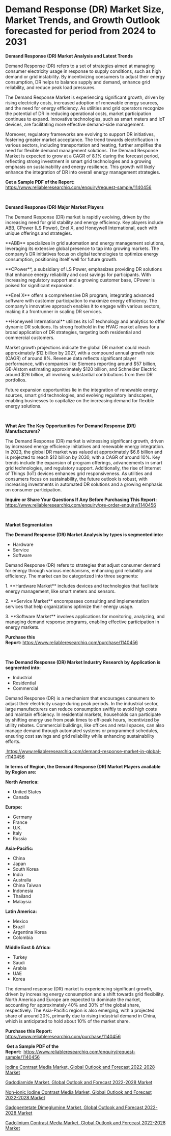 <p><h1>Demand Response (DR) Market Size, Market Trends, and Growth Outlook forecasted for period from 2024 to 2031</h1></p><p><strong>Demand Response (DR) Market Analysis and Latest Trends</strong></p>
<p><p>Demand Response (DR) refers to a set of strategies aimed at managing consumer electricity usage in response to supply conditions, such as high demand or grid instability. By incentivizing consumers to adjust their energy consumption, DR helps to balance supply and demand, enhance grid reliability, and reduce peak load pressures.</p><p>The Demand Response Market is experiencing significant growth, driven by rising electricity costs, increased adoption of renewable energy sources, and the need for energy efficiency. As utilities and grid operators recognize the potential of DR in reducing operational costs, market participation continues to expand. Innovative technologies, such as smart meters and IoT devices, are facilitating more effective demand-side management.</p><p>Moreover, regulatory frameworks are evolving to support DR initiatives, fostering greater market acceptance. The trend towards electrification in various sectors, including transportation and heating, further amplifies the need for flexible demand management solutions. The Demand Response Market is expected to grow at a CAGR of 8.1% during the forecast period, reflecting strong investment in smart grid technologies and a growing emphasis on sustainability and energy resilience. This growth will likely enhance the integration of DR into overall energy management strategies.</p></p>
<p><strong>Get a Sample PDF of the Report:&nbsp;</strong> <a href="https://www.reliableresearchiq.com/enquiry/request-sample/1140456?utm_campaign=1404&utm_medium=2&utm_source=Github&utm_content=ia&utm_term=14102024&utm_id=demand-response-dr">https://www.reliableresearchiq.com/enquiry/request-sample/1140456</a></p>
<p>&nbsp;</p>
<p><strong>Demand Response (DR) Major Market Players</strong></p>
<p><p>The Demand Response (DR) market is rapidly evolving, driven by the increasing need for grid stability and energy efficiency. Key players include ABB, CPower (LS Power), Enel X, and Honeywell International, each with unique offerings and strategies. </p><p>**ABB** specializes in grid automation and energy management solutions, leveraging its extensive global presence to tap into growing markets. The company’s DR initiatives focus on digital technologies to optimize energy consumption, positioning itself well for future growth.</p><p>**CPower**, a subsidiary of LS Power, emphasizes providing DR solutions that enhance energy reliability and cost savings for participants. With increasing regulatory support and a growing customer base, CPower is poised for significant expansion.</p><p>**Enel X** offers a comprehensive DR program, integrating advanced software with customer participation to maximize energy efficiency. The company’s innovative approach enables it to engage with various sectors, making it a frontrunner in scaling DR services.</p><p>**Honeywell International** utilizes its IoT technology and analytics to offer dynamic DR solutions. Its strong foothold in the HVAC market allows for a broad application of DR strategies, targeting both residential and commercial customers.</p><p>Market growth projections indicate the global DR market could reach approximately $12 billion by 2027, with a compound annual growth rate (CAGR) of around 8%. Revenue data reflects significant player performance, with companies like Siemens reporting around $57 billion, GE-Alstom estimating approximately $120 billion, and Schneider Electric around $26 billion, all involving substantial contributions from their DR portfolios.</p><p>Future expansion opportunities lie in the integration of renewable energy sources, smart grid technologies, and evolving regulatory landscapes, enabling businesses to capitalize on the increasing demand for flexible energy solutions.</p></p>
<p>&nbsp;</p>
<p><strong>What Are The Key Opportunities For Demand Response (DR) Manufacturers?</strong></p>
<p><p>The Demand Response (DR) market is witnessing significant growth, driven by increased energy efficiency initiatives and renewable energy integration. In 2023, the global DR market was valued at approximately $6.6 billion and is projected to reach $12 billion by 2030, with a CAGR of around 10%. Key trends include the expansion of program offerings, advancements in smart grid technologies, and regulatory support. Additionally, the rise of Internet of Things (IoT) devices enhances grid responsiveness. As utilities and consumers focus on sustainability, the future outlook is robust, with increasing investments in automated DR solutions and a growing emphasis on consumer participation.</p></p>
<p><strong>Inquire or Share Your Questions If Any Before Purchasing This Report:</strong> <a href="https://www.reliableresearchiq.com/enquiry/pre-order-enquiry/1140456?utm_campaign=1404&utm_medium=2&utm_source=Github&utm_content=ia&utm_term=14102024&utm_id=demand-response-dr">https://www.reliableresearchiq.com/enquiry/pre-order-enquiry/1140456</a></p>
<p>&nbsp;</p>
<p><strong>Market Segmentation</strong></p>
<p><strong>The Demand Response (DR) Market Analysis by types is segmented into:</strong></p>
<p><ul><li>Hardware</li><li>Service</li><li>Software</li></ul></p>
<p><p>Demand Response (DR) refers to strategies that adjust consumer demand for energy through various mechanisms, enhancing grid reliability and efficiency. The market can be categorized into three segments: </p><p>1. **Hardware Market** includes devices and technologies that facilitate energy management, like smart meters and sensors. </p><p>2. **Service Market** encompasses consulting and implementation services that help organizations optimize their energy usage. </p><p>3. **Software Market** involves applications for monitoring, analyzing, and managing demand response programs, enabling effective participation in energy markets.</p></p>
<p><strong>Purchase this Report:&nbsp;</strong><a href="https://www.reliableresearchiq.com/purchase/1140456?utm_campaign=1404&utm_medium=2&utm_source=Github&utm_content=ia&utm_term=14102024&utm_id=demand-response-dr">https://www.reliableresearchiq.com/purchase/1140456</a></p>
<p>&nbsp;</p>
<p><strong>The Demand Response (DR) Market Industry Research by Application is segmented into:</strong></p>
<p><ul><li>Industrial</li><li>Residential</li><li>Commercial</li></ul></p>
<p><p>Demand Response (DR) is a mechanism that encourages consumers to adjust their electricity usage during peak periods. In the industrial sector, large manufacturers can reduce consumption swiftly to avoid high costs and maintain efficiency. In residential markets, households can participate by shifting energy use from peak times to off-peak hours, incentivized by utility rebates. Commercial buildings, like offices and retail spaces, can also manage demand through automated systems or programmed schedules, ensuring cost savings and grid reliability while enhancing sustainability efforts.</p></p>
<p><a href="https://www.reliableresearchiq.com/demand-response-market-in-global-r1140456?utm_campaign=1404&utm_medium=2&utm_source=Github&utm_content=ia&utm_term=14102024&utm_id=demand-response-dr">&nbsp;https://www.reliableresearchiq.com/demand-response-market-in-global-r1140456</a></p>
<p><strong>In terms of Region, the Demand Response (DR) Market Players available by Region are:</strong></p>
<p>
    <p> <strong> North America: </strong>
        <ul>
            <li>United States</li>
            <li>Canada</li>
        </ul>
        </p> 
    <p> <strong> Europe: </strong>
        <ul>
            <li>Germany</li>
            <li>France</li>
            <li>U.K.</li>
            <li>Italy</li>
            <li>Russia</li>
        </ul>
        </p> 
    <p> <strong> Asia-Pacific: </strong>
        <ul>
            <li>China</li>
            <li>Japan</li>
            <li>South Korea</li>
            <li>India</li>
            <li>Australia</li>
            <li>China Taiwan</li>
            <li>Indonesia</li>
            <li>Thailand</li>
            <li>Malaysia</li>
        </ul>
        </p> 
    <p> <strong> Latin America: </strong>
        <ul>
            <li>Mexico</li>
            <li>Brazil</li>
            <li>Argentina Korea</li>
            <li>Colombia</li>
        </ul>
        </p> 
    <p> <strong> Middle East & Africa: </strong>
        <ul>
            <li>Turkey</li>
            <li>Saudi</li>
            <li>Arabia</li>
            <li>UAE</li>
            <li>Korea</li>
        </ul>
    </p>
    </p>
<p><p>The demand response (DR) market is experiencing significant growth, driven by increasing energy consumption and a shift towards grid flexibility. North America and Europe are expected to dominate the market, accounting for approximately 40% and 30% of the global share, respectively. The Asia-Pacific region is also emerging, with a projected share of around 20%, primarily due to rising industrial demand in China, which is anticipated to hold about 10% of the market share.</p></p>
<p><strong>Purchase this Report: </strong><a href="https://www.reliableresearchiq.com/purchase/1140456?utm_campaign=1404&utm_medium=2&utm_source=Github&utm_content=ia&utm_term=14102024&utm_id=demand-response-dr">https://www.reliableresearchiq.com/purchase/1140456</a></p>
<p>&nbsp;<strong>Get a Sample PDF of the Report:&nbsp;&nbsp;</strong><a href="https://www.reliableresearchiq.com/enquiry/request-sample/1140456?utm_campaign=1404&utm_medium=2&utm_source=Github&utm_content=ia&utm_term=14102024&utm_id=demand-response-dr">https://www.reliableresearchiq.com/enquiry/request-sample/1140456</a></p>
<p><strong></strong></p>
<p><p><a href="https://www.linkedin.com/pulse/iodine-contrast-media-market-global-outlook-forecast-2022-2028-qxdhf?trk=public_post_embed_feed-article-content&utm_campaign=1404&utm_medium=2&utm_source=Github&utm_content=ia&utm_term=14102024&utm_id=demand-response-dr">Iodine Contrast Media Market, Global Outlook and Forecast 2022-2028 Market</a></p><p><a href="https://www.linkedin.com/pulse/global-perspectives-gadodiamide-market-outlook-forecast-2022-2028-9mlzf?trk=public_post_embed_feed-article-content&utm_campaign=1404&utm_medium=2&utm_source=Github&utm_content=ia&utm_term=14102024&utm_id=demand-response-dr">Gadodiamide Market, Global Outlook and Forecast 2022-2028 Market</a></p><p><a href="https://www.linkedin.com/pulse/non-ionic-iodine-contrast-media-market-global-outlook-forecast-jurcf?trk=public_post_embed_feed-article-content&utm_campaign=1404&utm_medium=2&utm_source=Github&utm_content=ia&utm_term=14102024&utm_id=demand-response-dr">Non-ionic Iodine Contrast Media Market, Global Outlook and Forecast 2022-2028 Market</a></p><p><a href="https://www.linkedin.com/pulse/gadopentetate-dimeglumine-market-global-outlook-forecast-2022-2028-tcpif?trk=public_post_embed_feed-article-content&utm_campaign=1404&utm_medium=2&utm_source=Github&utm_content=ia&utm_term=14102024&utm_id=demand-response-dr">Gadopentetate Dimeglumine Market, Global Outlook and Forecast 2022-2028 Market</a></p><p><a href="https://www.linkedin.com/pulse/global-gadolinium-contrast-media-market-outlook-forecast-2022-2028-uvmzf?trk=public_post_embed_feed-article-content&utm_campaign=1404&utm_medium=2&utm_source=Github&utm_content=ia&utm_term=14102024&utm_id=demand-response-dr">Gadolinium Contrast Media Market, Global Outlook and Forecast 2022-2028 Market</a></p></p>
